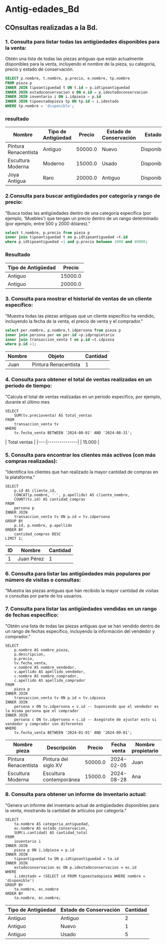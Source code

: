 # Antig-edades_Bd

## COnsultas realizadas a la Bd.

### 1. Consulta para listar todas las antigüedades disponibles para la venta:
Obtén una lista de todas las piezas antiguas que están actualmente disponibles para la
venta, incluyendo el nombre de la pieza, su categoría, precio y estado de conservación.

```sql
SELECT p.nombre, t.nombre, p.precio, e.nombre, tp.nombre 
FROM pieza p 
INNER JOIN tipoantiguedad t ON t.id = p.idtipoantiguedad
INNER JOIN estadoconservacion e ON e.id = p.idestadoconservacion
INNER JOIN inventario i ON i.idpieza = p.id 
INNER JOIN tipoestadopieza tp ON tp.id = i.idestado 
WHERE tp.nombre = 'disponible';

```
### resultado
| Nombre               | Tipo de Antigüedad | Precio  | Estado de Conservación | Estado  |
|----------------------|--------------------|---------|------------------------|---------|
| Pintura Renacentista | Antiguo            | 50000.0 | Nuevo                  | Disponible |
| Escultura Moderna    | Moderno            | 15000.0 | Usado                  | Disponible |
| Joya Antigua         | Raro               | 20000.0 | Antiguo                | Disponible |


### 2.Consulta para buscar antigüedades por categoría y rango de precio:
"Busca todas las antigüedades dentro de una categoría específica (por ejemplo, 'Muebles')
que tengan un precio dentro de un rango determinado (por ejemplo, entre 500 y 2000
dólares)."


```sql
select t.nombre, p.precio from pieza p 
inner join tipoantiguedad t on p.idtipoantiguedad =t.id 
where p.idtipoantiguedad =1 and p.precio between 1000 and 40000;
```

### Resultado

| Tipo de Antigüedad | Precio  |
|--------------------|---------|
| Antiguo            | 15000.0 |
| Antiguo            | 20000.0 |

### 3. Consulta para mostrar el historial de ventas de un cliente específico:
"Muestra todas las piezas antiguas que un cliente específico ha vendido, incluyendo la fecha de la venta, el precio de venta y el comprador."
```sql
select per.nombre, p.nombre,t.idpersona from pieza p 
inner join persona per on per.id =p.idpropietario
inner join transaccion_venta t on p.id =t.idpieza 
where p.id =1;
```
| Nombre | Objeto                | Cantidad |
|--------|-----------------------|----------|
| Juan   | Pintura Renacentista  | 1        |


### 4. Consulta para obtener el total de ventas realizadas en un periodo de tiempo:
"Calcula el total de ventas realizadas en un período específico, por ejemplo, durante el último
mes

```
SELECT 
    SUM(tv.precioventa) AS total_ventas
FROM 
    transaccion_venta tv
WHERE 
    tv.fecha_venta BETWEEN '2024-08-01' AND '2024-08-31';
```
| Total ventas |
|----|---------------|
| 15.000 |



### 5. Consulta para encontrar los clientes más activos (con más compras realizadas):
"Identifica los clientes que han realizado la mayor cantidad de compras en la plataforma."

```
SELECT 
    p.id AS cliente_id,
    CONCAT(p.nombre, ' ', p.apellido) AS cliente_nombre,
    COUNT(tv.id) AS cantidad_compras
FROM 
    persona p
INNER JOIN 
    transaccion_venta tv ON p.id = tv.idpersona
GROUP BY 
    p.id, p.nombre, p.apellido
ORDER BY 
    cantidad_compras DESC
LIMIT 1;

```
| ID | Nombre        | Cantidad |
|----|---------------|----------|
| 1  | Juan Pérez    | 1        |


### 6. Consulta para listar las antigüedades más populares por número de visitas o consultas:
"Muestra las piezas antiguas que han recibido la mayor cantidad de visitas o consultas por
parte de los usuarios.


### 7. Consulta para listar las antigüedades vendidas en un rango de fechas específico:
"Obtén una lista de todas las piezas antiguas que se han vendido dentro de un rango de
fechas específico, incluyendo la información del vendedor y comprador."

```
SELECT 
    p.nombre AS nombre_pieza,
    p.descripcion,
    p.precio,
    tv.fecha_venta,
    v.nombre AS nombre_vendedor,
    v.apellido AS apellido_vendedor,
    c.nombre AS nombre_comprador,
    c.apellido AS apellido_comprador
FROM 
    pieza p
INNER JOIN 
    transaccion_venta tv ON p.id = tv.idpieza
INNER JOIN 
    persona v ON tv.idpersona = v.id -- Suponiendo que el vendedor es la misma persona que el comprador
INNER JOIN 
    persona c ON tv.idpersona = c.id -- Asegúrate de ajustar esto si vendedor y comprador son diferentes
WHERE 
    tv.fecha_venta BETWEEN '2024-01-01' AND '2024-09-01';
```
| Nombre pieza              | Descripción                | Precio  | Fecha venta       | Nombre propietario | Apellido propietario | Nombre comprador| Apellido comprador|
|----------------------|----------------------------|---------|-------------|----------|------------|----------|------------|
| Pintura Renacentista | Pintura del siglo XV       | 50000.0 | 2024-02-05  | Juan     | Pérez      | Juan     | Pérez      |
| Escultura Moderna    | Escultura contemporánea    | 15000.0 | 2024-08-28  | Ana      | García     | Ana      | García     |


### 8. Consulta para obtener un informe de inventario actual:
"Genera un informe del inventario actual de antigüedades disponibles para la venta,
mostrando la cantidad de artículos por categoría."

```
SELECT 
    ta.nombre AS categoria_antiguedad,
    ec.nombre AS estado_conservacion,
    SUM(i.cantidad) AS cantidad_total
FROM 
    inventario i
INNER JOIN 
    pieza p ON i.idpieza = p.id
INNER JOIN 
    tipoantiguedad ta ON p.idtipoantiguedad = ta.id
INNER JOIN 
    estadoconservacion ec ON p.idestadoconservacion = ec.id
WHERE 
    i.idestado = (SELECT id FROM tipoestadopieza WHERE nombre = 'disponible')
GROUP BY 
    ta.nombre, ec.nombre
ORDER BY 
    ta.nombre, ec.nombre;
```
| Tipo de Antigüedad | Estado de Conservación | Cantidad |
|--------------------|------------------------|----------|
| Antiguo            | Antiguo                | 2        |
| Antiguo            | Nuevo                  | 1        |
| Antiguo            | Usado                  | 5        |





